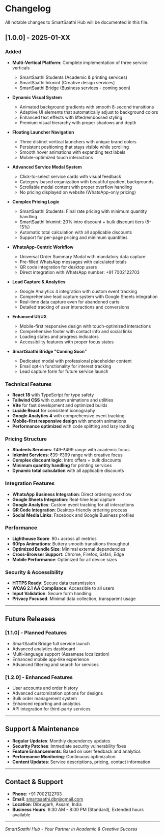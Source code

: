 # Changelog

All notable changes to SmartSaathi Hub will be documented in this file.

## [1.0.0] - 2025-01-XX

### Added
- **Multi-Vertical Platform**: Complete implementation of three service verticals
  - SmartSaathi Students (Academic & printing services)
  - SmartSaathi Inkmint (Creative design services)
  - SmartSaathi Bridge (Business services - coming soon)

- **Dynamic Visual System**
  - Animated background gradients with smooth 8-second transitions
  - Adaptive UI elements that automatically adjust to background colors
  - Enhanced text effects with lifted/embossed styling
  - Premium visual hierarchy with proper shadows and depth

- **Floating Launcher Navigation**
  - Three distinct vertical launchers with unique brand colors
  - Persistent positioning that stays visible while scrolling
  - Smooth hover animations with expanding text labels
  - Mobile-optimized touch interactions

- **Advanced Service Modal System**
  - Click-to-select service cards with visual feedback
  - Category-based organization with beautiful gradient backgrounds
  - Scrollable modal content with proper overflow handling
  - No pricing displayed on website (WhatsApp-only pricing)

- **Complex Pricing Logic**
  - SmartSaathi Students: Final rate pricing with minimum quantity handling
  - SmartSaathi Inkmint: 20% intro discount + bulk discount tiers (5-15%)
  - Automatic total calculation with all applicable discounts
  - Support for per-page pricing and minimum quantities

- **WhatsApp-Centric Workflow**
  - Universal Order Summary Modal with mandatory data capture
  - Pre-filled WhatsApp messages with calculated totals
  - QR code integration for desktop users
  - Direct integration with WhatsApp number: +91 7002122703

- **Lead Capture & Analytics**
  - Google Analytics 4 integration with custom event tracking
  - Comprehensive lead capture system with Google Sheets integration
  - Real-time data capture even for abandoned carts
  - Detailed tracking of user interactions and conversions

- **Enhanced UI/UX**
  - Mobile-first responsive design with touch-optimized interactions
  - Comprehensive footer with contact info and social links
  - Loading states and progress indicators
  - Accessibility features with proper focus states

- **SmartSaathi Bridge "Coming Soon"**
  - Dedicated modal with professional placeholder content
  - Email opt-in functionality for interest tracking
  - Lead capture form for future service launch

### Technical Features
- **React 18** with TypeScript for type safety
- **Tailwind CSS** with custom animations and utilities
- **Vite** for fast development and optimized builds
- **Lucide React** for consistent iconography
- **Google Analytics 4** with comprehensive event tracking
- **Mobile-first responsive design** with smooth animations
- **Performance optimized** with code splitting and lazy loading

### Pricing Structure
- **Students Services**: ₹49-₹499 range with academic focus
- **Inkmint Services**: ₹39-₹399 range with creative focus
- **Complex discount logic**: Intro offers + bulk discounts
- **Minimum quantity handling** for printing services
- **Dynamic total calculation** with all applicable discounts

### Integration Features
- **WhatsApp Business Integration**: Direct ordering workflow
- **Google Sheets Integration**: Real-time lead capture
- **Google Analytics**: Custom event tracking for all interactions
- **QR Code Integration**: Desktop-friendly ordering process
- **Social Media Links**: Facebook and Google Business profiles

### Performance
- **Lighthouse Score**: 90+ across all metrics
- **60fps Animations**: Buttery smooth transitions throughout
- **Optimized Bundle Size**: Minimal external dependencies
- **Cross-Browser Support**: Chrome, Firefox, Safari, Edge
- **Mobile Performance**: Optimized for all device sizes

### Security & Accessibility
- **HTTPS Ready**: Secure data transmission
- **WCAG 2.1 AA Compliance**: Accessible to all users
- **Input Validation**: Secure form handling
- **Privacy Focused**: Minimal data collection, transparent usage

---

## Future Releases

### [1.1.0] - Planned Features
- SmartSaathi Bridge full service launch
- Advanced analytics dashboard
- Multi-language support (Assamese localization)
- Enhanced mobile app-like experience
- Advanced filtering and search for services

### [1.2.0] - Enhanced Features
- User accounts and order history
- Advanced customization options for designs
- Bulk order management system
- Enhanced reporting and analytics
- API integration for third-party services

---

## Support & Maintenance

- **Regular Updates**: Monthly dependency updates
- **Security Patches**: Immediate security vulnerability fixes
- **Feature Enhancements**: Based on user feedback and analytics
- **Performance Monitoring**: Continuous optimization
- **Content Updates**: Service descriptions, pricing, contact information

---

## Contact & Support

- **Phone**: +91 7002122703
- **Email**: smartsaathi.dbr@gmail.com
- **Location**: Dibrugarh, Assam, India
- **Business Hours**: 9:30 AM - 8:00 PM (Standard), Extended hours available

---

*SmartSaathi Hub - Your Partner in Academic & Creative Success*